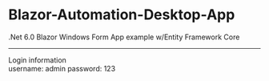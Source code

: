 # Blazor-Automation-Desktop-App
 .Net 6.0 Blazor Windows Form App example w/Entity Framework Core
 
 --------
 
 Login information <br>
 username: admin
 password: 123

